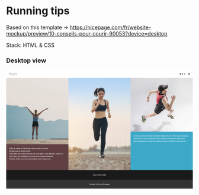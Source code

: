 # Running tips
Based on this template -> https://nicepage.com/fr/website-mockup/preview/10-conseils-pour-courir-90053?device=desktop

Stack: HTML & CSS

### Desktop view
![Desktop view](../running-tips/images/desktop.png)